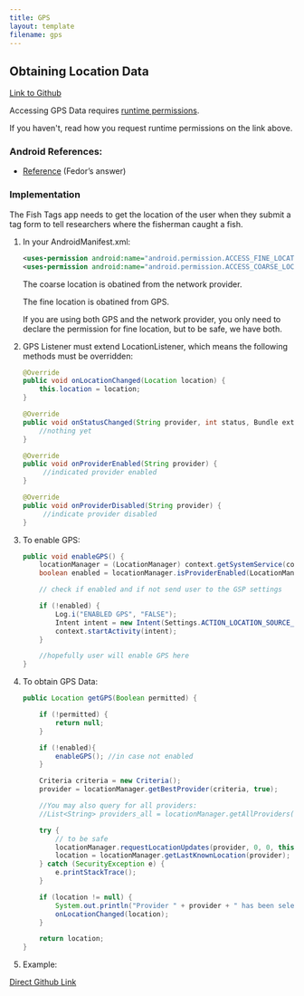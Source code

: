 ```yaml
---
title: GPS
layout: template
filename: gps
---
```


## Obtaining Location Data

[Link to Github](https://github.com/BluetoothFishTagging/FishTagsApplication/tree/master/FishTagsApp/app/src/main/java/bft/fishtagsapp/gps)

Accessing GPS Data requires [runtime permissions](../runtime_permissions).

If you haven't, read how you request runtime permissions on the link above.

### Android References:

- [Reference](http://stackoverflow.com/questions/3145089/what-is-the-simplest-and-most-robust-way-to-get-the-users-current-location-on-a/3145655#3145655) (Fedor’s answer)

### Implementation

The Fish Tags app needs to get the location of the user when they submit a tag form to tell researchers where the fisherman caught a fish.

1. In your AndroidManifest.xml:

   ```xml
   <uses-permission android:name="android.permission.ACCESS_FINE_LOCATION"/>
   <uses-permission android:name="android.permission.ACCESS_COARSE_LOCATION"/>
   ```

   The coarse location is obatined from the network provider.
   
   The fine location is obatined from GPS.

   If you are using both GPS and the network provider, you only need to declare the permission for fine location, but to be safe, we have both.

2. GPS Listener must extend LocationListener, which means the following methods must be overridden:

   ```java
   @Override
   public void onLocationChanged(Location location) {
       this.location = location;
   }
   
   @Override
   public void onStatusChanged(String provider, int status, Bundle extras) {
       //nothing yet
   }
   
   @Override
   public void onProviderEnabled(String provider) {
        //indicated provider enabled
   }
   
   @Override
   public void onProviderDisabled(String provider) {
        //indicate provider disabled
   }
   ```

3. To enable GPS:

   ```java
   public void enableGPS() {
       locationManager = (LocationManager) context.getSystemService(context.LOCATION_SERVICE);
       boolean enabled = locationManager.isProviderEnabled(LocationManager.GPS_PROVIDER);
   
       // check if enabled and if not send user to the GSP settings
   
       if (!enabled) {
           Log.i("ENABLED GPS", "FALSE");
           Intent intent = new Intent(Settings.ACTION_LOCATION_SOURCE_SETTINGS);
           context.startActivity(intent);
       }
   
       //hopefully user will enable GPS here
   }
   ```

4. To obtain GPS Data:

   ```java
   public Location getGPS(Boolean permitted) {

       if (!permitted) {
           return null;
       }

       if (!enabled){
           enableGPS(); //in case not enabled
       }

       Criteria criteria = new Criteria();
       provider = locationManager.getBestProvider(criteria, true);

       //You may also query for all providers:
       //List<String> providers_all = locationManager.getAllProviders();

       try {
           // to be safe
           locationManager.requestLocationUpdates(provider, 0, 0, this);
           location = locationManager.getLastKnownLocation(provider);
       } catch (SecurityException e) {
           e.printStackTrace();
       }
   
       if (location != null) {
           System.out.println("Provider " + provider + " has been selected.");
           onLocationChanged(location);
       }
   
       return location;
   }
   ```

5. Example:

[Direct Github Link](https://github.com/BluetoothFishTagging/FishTagsApplication/blob/master/FishTagsApp/app/src/main/java/bft/fishtagsapp/gps/GPS.java)
